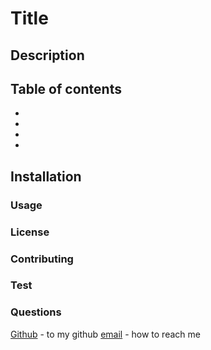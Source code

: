 # Title

## Description

## Table of contents
*
*
*
*
## Installation

### Usage

### License

### Contributing

### Test

### Questions

[Github](link) - to my github
[email](email) - how to reach me
